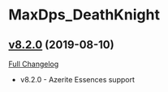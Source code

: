 # MaxDps_DeathKnight

## [v8.2.0](https://github.com/kaminaris/MaxDps-DeathKnight/tree/v8.2.0) (2019-08-10)
[Full Changelog](https://github.com/kaminaris/MaxDps-DeathKnight/compare/v8.1.5...v8.2.0)

- v8.2.0 - Azerite Essences support  
